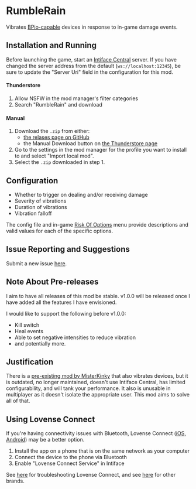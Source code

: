 # RumbleRain
Vibrates [BPio-capable](https://buttplug.io) devices in response to in-game damage events.

## Installation and Running
Before launching the game, start an [Intiface Central](https://intiface.com/central) server. If you have changed the server address from the default (`ws://localhost:12345`), be sure to update the "Server Uri" field in the configuration for this mod.

#### Thunderstore
1. Allow NSFW in the mod manager's filter categories
2. Search "RumbleRain" and download

#### Manual
1. Download the `.zip` from either:
   - [the relases page on GitHub](https://github.com/quasikyo/rumble-rain/releases)
   - the Manual Download button on [the Thunderstore page](https://thunderstore.io/package/quasikyo/RumbleRain)
2. Go to the settings in the mod manager for the profile you want to install to and select "Import local mod".
3. Select the `.zip` downloaded in step 1.

## Configuration
- Whether to trigger on dealing and/or receiving damage
- Severity of vibrations
- Duration of vibrations
- Vibration falloff

The config file and in-game [Risk Of Options]() menu provide descriptions and valid values for each of the specific options.

## Issue Reporting and Suggestions
Submit a new issue [here](https://github.com/quasikyo/rumble-rain/issues).

## Note About Pre-releases
I aim to have all releases of this mod be stable. v1.0.0 will be released once I have added all the features I have envisioned.

I would like to support the following before v1.0.0:
- Kill switch
- Heal events
- Able to set negative intensities to reduce vibration
- and potentially more.

## Justification
There is a [pre-existing mod by MisterKinky](https://thunderstore.io/package/MisterKinky/RiskOfRumble) that also vibrates devices, but it is outdated, no longer maintained, doesn't use Intiface Central, has limited configurability, and will tank your performance. It also is unusable in multiplayer as it doesn't isolate the appropriate user.
This mod aims to solve all of that.

## Using Lovense Connect
If you're having connectivity issues with Bluetooth, Lovense Connect ([iOS](https://apps.apple.com/us/app/lovense-connect/id1273067916), [Android](https://play.google.com/store/apps/details?id=com.lovense.connect)) may be a better option.

1. Install the app on a phone that is on the same network as your computer
2. Connect the device to the phone via Bluetooth
3. Enable "Lovense Connect Service" in Intiface

See [here](https://docs.intiface.com/docs/intiface-central/brands/lovense#i-cant-get-intifacebuttplug-to-find-lovense-connect-devices) for troubleshooting Lovense Connect, and see [here](https://docs.intiface.com/docs/intiface-central/brands/intro) for other brands.
